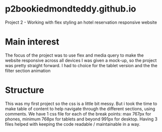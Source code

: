 # p2bookiedmondteddy.github.io
Project 2 - Working with flex styling an hotel reservation responsive website

# Main interest
The focus of the project was to use flex and media query to make the website responsive across all devices
I was given a mock-up, so the project was pretty straight forward.
I had to choice for the tablet version and the the filter section animation

# Structure
This was my first project so the css is a little bit messy. But i took the time to make table of content
to help navigate through the different sections, using comments.
We have 1 css file for each of the break points: max 767px for phones, minimum 768px for tablets and beyond 991px for desktop.
Having 3 files helped with keeping the code readable / maintainable in a way.

